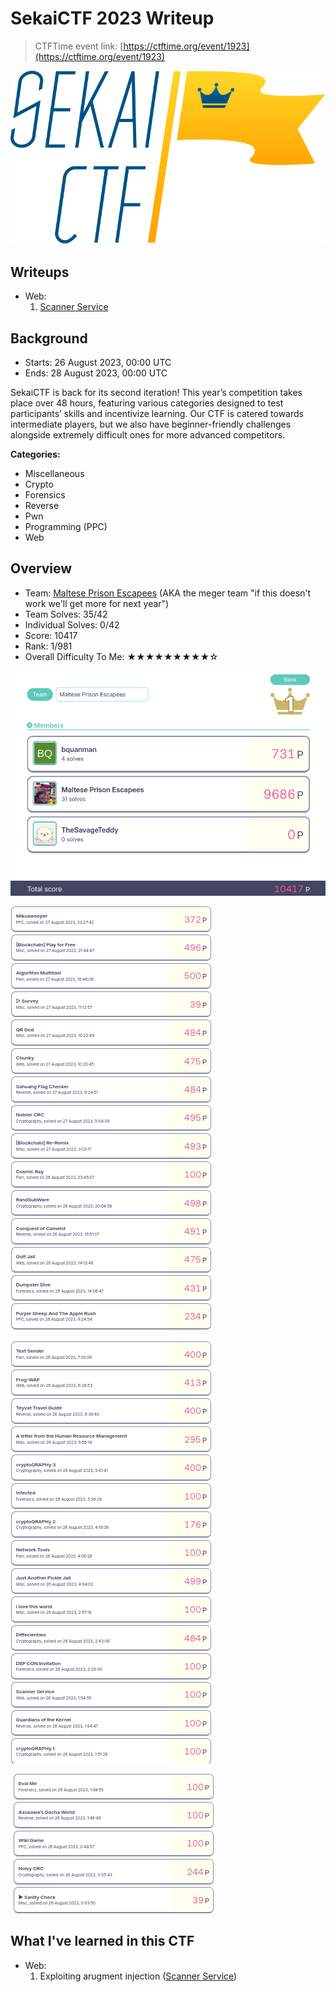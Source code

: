 # SekaiCTF 2023 Writeup

> CTFTime event link: [https://ctftime.org/event/1923](https://ctftime.org/event/1923)

![](https://raw.githubusercontent.com/siunam321/CTF-Writeups/main/SekaiCTF-2023/images/banner.svg)

## Writeups

- Web:
    1. [Scanner Service](https://siunam321.github.io/ctf/SekaiCTF-2023/Web/Scanner-Service/)

## Background

- Starts: 26 August 2023, 00:00 UTC
- Ends: 28 August 2023, 00:00 UTC

SekaiCTF is back for its second iteration! This year’s competition takes place over 48 hours, featuring various categories designed to test participants’ skills and incentivize learning. Our CTF is catered towards intermediate players, but we also have beginner-friendly challenges alongside extremely difficult ones for more advanced competitors.

**Categories:**

- Miscellaneous
- Crypto
- Forensics
- Reverse 
- Pwn
- Programming (PPC)
- Web

## Overview

- Team: [Maltese Prison Escapees](https://ctftime.org/team/220769) (AKA the meger team "if this doesn't work we'll get more for next year")
- Team Solves: 35/42
- Individual Solves: 0/42
- Score: 10417
- Rank: 1/981
- Overall Difficulty To Me: ★★★★★★★★★☆

![](https://raw.githubusercontent.com/siunam321/CTF-Writeups/main/SekaiCTF-2023/images/score.png)

![](https://raw.githubusercontent.com/siunam321/CTF-Writeups/main/SekaiCTF-2023/images/solves1.png)

![](https://raw.githubusercontent.com/siunam321/CTF-Writeups/main/SekaiCTF-2023/images/solves2.png)

![](https://raw.githubusercontent.com/siunam321/CTF-Writeups/main/SekaiCTF-2023/images/solves3.png)

## What I've learned in this CTF

- Web:
    1. Exploiting arugment injection ([Scanner Service](https://siunam321.github.io/ctf/SekaiCTF-2023/Web/Scanner-Service/))